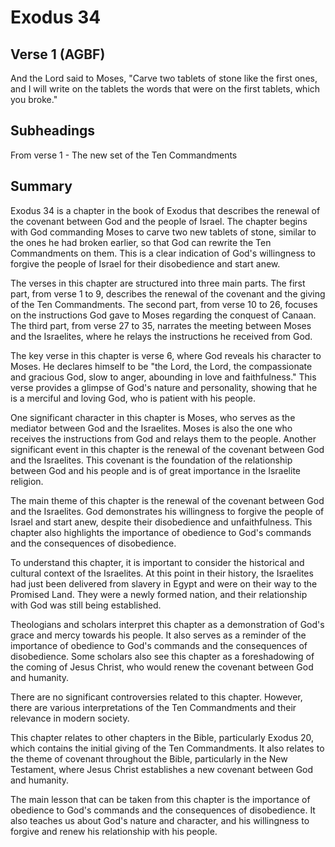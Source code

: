# Exodus 34

## Verse 1 (AGBF)

And the Lord said to Moses, "Carve two tablets of stone like the first ones, and I will write on the tablets the words that were on the first tablets, which you broke."

## Subheadings

From verse 1 - The new set of the Ten Commandments

## Summary

Exodus 34 is a chapter in the book of Exodus that describes the renewal of the covenant between God and the people of Israel. The chapter begins with God commanding Moses to carve two new tablets of stone, similar to the ones he had broken earlier, so that God can rewrite the Ten Commandments on them. This is a clear indication of God's willingness to forgive the people of Israel for their disobedience and start anew.

The verses in this chapter are structured into three main parts. The first part, from verse 1 to 9, describes the renewal of the covenant and the giving of the Ten Commandments. The second part, from verse 10 to 26, focuses on the instructions God gave to Moses regarding the conquest of Canaan. The third part, from verse 27 to 35, narrates the meeting between Moses and the Israelites, where he relays the instructions he received from God.

The key verse in this chapter is verse 6, where God reveals his character to Moses. He declares himself to be "the Lord, the Lord, the compassionate and gracious God, slow to anger, abounding in love and faithfulness." This verse provides a glimpse of God's nature and personality, showing that he is a merciful and loving God, who is patient with his people.

One significant character in this chapter is Moses, who serves as the mediator between God and the Israelites. Moses is also the one who receives the instructions from God and relays them to the people. Another significant event in this chapter is the renewal of the covenant between God and the Israelites. This covenant is the foundation of the relationship between God and his people and is of great importance in the Israelite religion.

The main theme of this chapter is the renewal of the covenant between God and the Israelites. God demonstrates his willingness to forgive the people of Israel and start anew, despite their disobedience and unfaithfulness. This chapter also highlights the importance of obedience to God's commands and the consequences of disobedience.

To understand this chapter, it is important to consider the historical and cultural context of the Israelites. At this point in their history, the Israelites had just been delivered from slavery in Egypt and were on their way to the Promised Land. They were a newly formed nation, and their relationship with God was still being established.

Theologians and scholars interpret this chapter as a demonstration of God's grace and mercy towards his people. It also serves as a reminder of the importance of obedience to God's commands and the consequences of disobedience. Some scholars also see this chapter as a foreshadowing of the coming of Jesus Christ, who would renew the covenant between God and humanity.

There are no significant controversies related to this chapter. However, there are various interpretations of the Ten Commandments and their relevance in modern society.

This chapter relates to other chapters in the Bible, particularly Exodus 20, which contains the initial giving of the Ten Commandments. It also relates to the theme of covenant throughout the Bible, particularly in the New Testament, where Jesus Christ establishes a new covenant between God and humanity.

The main lesson that can be taken from this chapter is the importance of obedience to God's commands and the consequences of disobedience. It also teaches us about God's nature and character, and his willingness to forgive and renew his relationship with his people.